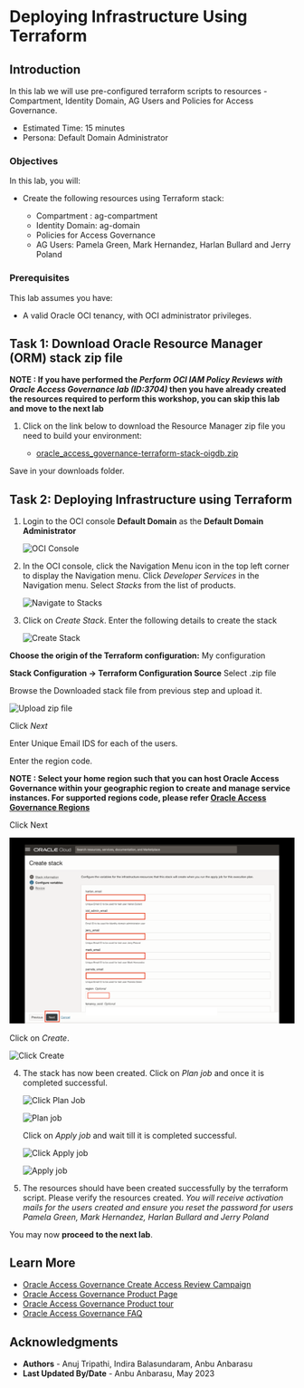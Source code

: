 # Deploying Infrastructure Using Terraform

## Introduction

In this lab we will use pre-configured terraform scripts to resources - Compartment, Identity Domain, AG Users and Policies for Access Governance. 

* Estimated Time: 15 minutes
* Persona: Default Domain Administrator


### Objectives

In this lab, you will: 

* Create the following resources using Terraform stack:

  - Compartment : ag-compartment
  - Identity Domain: ag-domain 
  - Policies for Access Governance 
  - AG Users: Pamela Green, Mark Hernandez, Harlan Bullard and Jerry Poland

### Prerequisites
This lab assumes you have:
- A valid Oracle OCI tenancy, with OCI administrator privileges.

## Task 1: Download Oracle Resource Manager (ORM) stack zip file

**NOTE : If you have performed the *Perform OCI IAM Policy Reviews with Oracle Access Governance lab (ID:3704)* then you have already created the resources required to perform this workshop, you can skip this lab and move to the next lab** 

1. Click on the link below to download the Resource Manager zip file you need to build your environment:

    
   - [oracle_access_governance-terraform-stack-oigdb.zip](https://objectstorage.us-ashburn-1.oraclecloud.com/p/neoMqFrozbHJSSE1yVNPlhU_yZwoibIYic_3pGxDfyjVFdT8D6VMv6RsfNhwuLg-/n/id3kvohtwgjy/b/FileStore/o/ag-terra-oigdb.zip) 


  Save in your downloads folder.

## Task 2: Deploying Infrastructure using Terraform


1. Login to the OCI console **Default Domain** as the **Default Domain Administrator**

    ![OCI Console](images/oci-console.png)

2. In the OCI console, click the Navigation Menu icon in the top left corner to display the Navigation menu. Click *Developer Services* in the Navigation menu. Select *Stacks* from the list of products.

     ![Navigate to Stacks](images/navigate-to-stacks.png)

3. Click on *Create Stack*. Enter the following details to create the stack

    ![Create Stack](images/create-stack.png)


  **Choose the origin of the Terraform configuration:** My configuration

  **Stack Configuration -> Terraform Configuration Source** Select .zip file

  Browse the Downloaded stack file from previous step and upload it. 

  ![Upload zip file](images/upload-zip.png)

  Click *Next*

  Enter Unique Email IDS for each of the users.  

  Enter the region code. 

 **NOTE : Select your home region such that you can host Oracle Access Governance within your geographic region to create and manage service instances. For supported regions code, please refer [Oracle Access Governance Regions ](https://docs.oracle.com/en/cloud/paas/access-governance/cagsi/#GUID-9D3A580D-767A-4C39-8A61-8A14CD045270)**

  Click Next

   ![Enter Email IDs](images/email-id-region.png)

  Click on *Create*.

  ![Click Create](images/click-create.png)

4. The stack has now been created. Click on *Plan job* and once it is completed successful.

    ![Click Plan Job](images/click-plan.png)

    ![Plan job](images/plan-job.png)
    
    
     Click on *Apply job* and wait till it is completed successful.

    ![Click Apply job](images/click-apply.png)

    ![Apply job](images/apply-job.png)



5. The resources should have been created successfully by the terraform script. Please verify the resources created. *You will receive activation mails for the users created and ensure you reset the password for users Pamela Green, Mark Hernandez, Harlan Bullard and Jerry Poland*



  You may now **proceed to the next lab**. 

## Learn More

* [Oracle Access Governance Create Access Review Campaign](https://docs.oracle.com/en/cloud/paas/access-governance/pdapg/index.html)
* [Oracle Access Governance Product Page](https://www.oracle.com/security/cloud-security/access-governance/)
* [Oracle Access Governance Product tour](https://www.oracle.com/webfolder/s/quicktours/paas/pt-sec-access-governance/index.html)
* [Oracle Access Governance FAQ](https://www.oracle.com/security/cloud-security/access-governance/faq/)

## Acknowledgments
* **Authors** - Anuj Tripathi, Indira Balasundaram, Anbu Anbarasu 
* **Last Updated By/Date** - Anbu Anbarasu, May 2023
